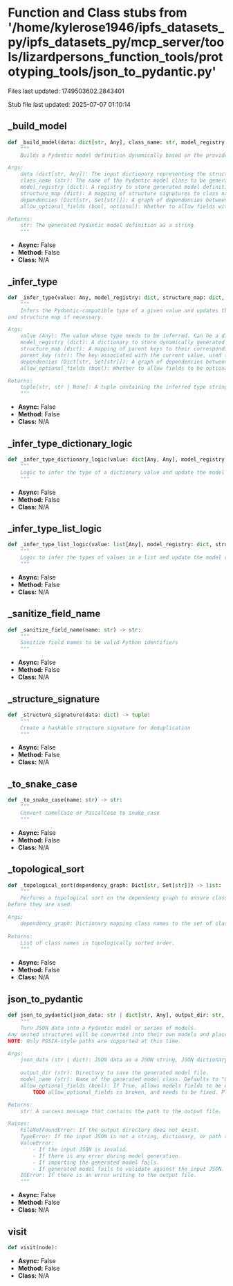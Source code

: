 # Function and Class stubs from '/home/kylerose1946/ipfs_datasets_py/ipfs_datasets_py/mcp_server/tools/lizardpersons_function_tools/prototyping_tools/json_to_pydantic.py'

Files last updated: 1749503602.2843401

Stub file last updated: 2025-07-07 01:10:14

## _build_model

```python
def _build_model(data: dict[str, Any], class_name: str, model_registry: dict, structure_map: dict, dependencies: Dict[str, Set[str]] = None, allow_optional_fields: bool = False) -> str:
    """
    Builds a Pydantic model definition dynamically based on the provided data structure.

Args:
    data (dict[str, Any]): The input dictionary representing the structure of the data.
    class_name (str): The name of the Pydantic model class to be generated.
    model_registry (dict): A registry to store generated model definitions by class name.
    structure_map (dict): A mapping of structure signatures to class names to avoid duplication.
    dependencies (Dict[str, Set[str]]): A graph of dependencies between models.
    allow_optional_fields (bool, optional): Whether to allow fields with `None` values to be marked as optional. Defaults to False.

Returns:
    str: The generated Pydantic model definition as a string.
    """
```
* **Async:** False
* **Method:** False
* **Class:** N/A

## _infer_type

```python
def _infer_type(value: Any, model_registry: dict, structure_map: dict, parent_key: str, dependencies: Dict[str, Set[str]], allow_optional_fields: bool) -> tuple[str, str | None]:
    """
    Infers the Pydantic-compatible type of a given value and updates the model registry
and structure map if necessary.

Args:
    value (Any): The value whose type needs to be inferred. Can be a dict, list, or primitive type.
    model_registry (dict): A dictionary to store dynamically generated Pydantic models.
    structure_map (dict): A mapping of parent keys to their corresponding data structures.
    parent_key (str): The key associated with the current value, used for naming generated models.
    dependencies (Dict[str, Set[str]]): A graph of dependencies between models.
    allow_optional_fields (bool): Whether to allow fields to be optional in the generated models.

Returns:
    tuple[str, str | None]: A tuple containing the inferred type string and any class it depends on.
    """
```
* **Async:** False
* **Method:** False
* **Class:** N/A

## _infer_type_dictionary_logic

```python
def _infer_type_dictionary_logic(value: dict[Any, Any], model_registry: dict, structure_map: dict, parent_key: str, dependencies: Dict[str, Set[str]], allow_optional_fields: bool) -> tuple[str, str | None]:
    """
    Logic to infer the type of a dictionary value and update the model registry.
    """
```
* **Async:** False
* **Method:** False
* **Class:** N/A

## _infer_type_list_logic

```python
def _infer_type_list_logic(value: list[Any], model_registry: dict, structure_map: dict, parent_key: str, dependencies: Dict[str, Set[str]], allow_optional_fields: bool) -> tuple[str, str | None]:
    """
    Logic to infer the types of values in a list and update the model registry accordingly.
    """
```
* **Async:** False
* **Method:** False
* **Class:** N/A

## _sanitize_field_name

```python
def _sanitize_field_name(name: str) -> str:
    """
    Sanitize field names to be valid Python identifiers
    """
```
* **Async:** False
* **Method:** False
* **Class:** N/A

## _structure_signature

```python
def _structure_signature(data: dict) -> tuple:
    """
    Create a hashable structure signature for deduplication
    """
```
* **Async:** False
* **Method:** False
* **Class:** N/A

## _to_snake_case

```python
def _to_snake_case(name: str) -> str:
    """
    Convert camelCase or PascalCase to snake_case
    """
```
* **Async:** False
* **Method:** False
* **Class:** N/A

## _topological_sort

```python
def _topological_sort(dependency_graph: Dict[str, Set[str]]) -> list:
    """
    Performs a topological sort on the dependency graph to ensure classes are defined
before they are used.

Args:
    dependency_graph: Dictionary mapping class names to the set of classes they depend on.
    
Returns:
    List of class names in topologically sorted order.
    """
```
* **Async:** False
* **Method:** False
* **Class:** N/A

## json_to_pydantic

```python
def json_to_pydantic(json_data: str | dict[str, Any], output_dir: str, model_name: str = "GeneratedModel", allow_optional_fields: bool = True) -> str:
    """
    Turn JSON data into a Pydantic model or series of models.
Any nested structures will be converted into their own models and placed as fields their parent models.
NOTE: Only POSIX-style paths are supported at this time.

Args:
    json_data (str | dict): JSON data as a JSON string, JSON dictionary, or path to a JSON file.
        
    output_dir (str): Directory to save the generated model file.
    model_name (str): Name of the generated model class. Defaults to "GeneratedModel".
    allow_optional_fields (bool): If True, allows models fields to be optional. Defaults to True.
        TODO allow_optional_fields is broken, and needs to be fixed. Please keep it set to True.

Returns:
    str: A success message that contains the path to the output file.

Raises:
    FileNotFoundError: If the output directory does not exist.
    TypeError: If the input JSON is not a string, dictionary, or path to a JSON file.
    ValueError: 
        - If the input JSON is invalid.
        - If there is any error during model generation.
        - If importing the generated model fails.
        - If generated model fails to validate against the input JSON.
    IOError: If there is an error writing to the output file.
    """
```
* **Async:** False
* **Method:** False
* **Class:** N/A

## visit

```python
def visit(node):
```
* **Async:** False
* **Method:** False
* **Class:** N/A
